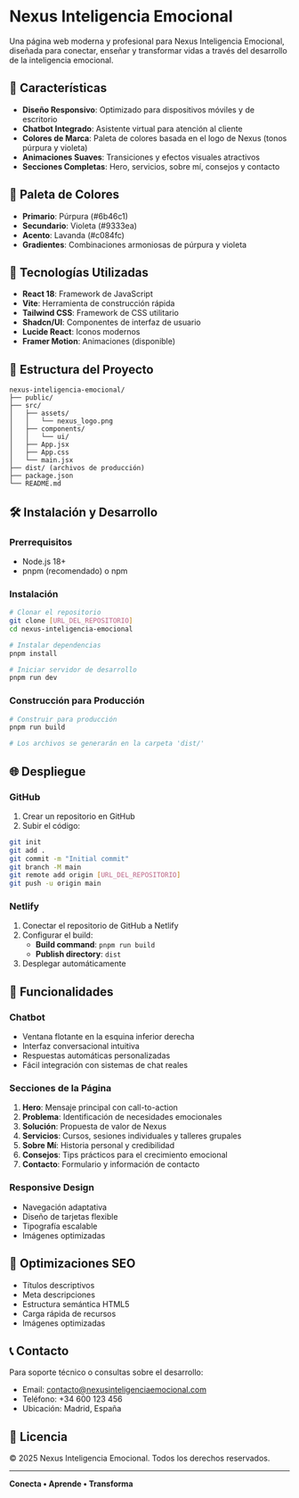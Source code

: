 # Nexus Inteligencia Emocional

Una página web moderna y profesional para Nexus Inteligencia Emocional, diseñada para conectar, enseñar y transformar vidas a través del desarrollo de la inteligencia emocional.

## 🌟 Características

- **Diseño Responsivo**: Optimizado para dispositivos móviles y de escritorio
- **Chatbot Integrado**: Asistente virtual para atención al cliente
- **Colores de Marca**: Paleta de colores basada en el logo de Nexus (tonos púrpura y violeta)
- **Animaciones Suaves**: Transiciones y efectos visuales atractivos
- **Secciones Completas**: Hero, servicios, sobre mí, consejos y contacto

## 🎨 Paleta de Colores

- **Primario**: Púrpura (#6b46c1)
- **Secundario**: Violeta (#9333ea)
- **Acento**: Lavanda (#c084fc)
- **Gradientes**: Combinaciones armoniosas de púrpura y violeta

## 🚀 Tecnologías Utilizadas

- **React 18**: Framework de JavaScript
- **Vite**: Herramienta de construcción rápida
- **Tailwind CSS**: Framework de CSS utilitario
- **Shadcn/UI**: Componentes de interfaz de usuario
- **Lucide React**: Iconos modernos
- **Framer Motion**: Animaciones (disponible)

## 📁 Estructura del Proyecto

```
nexus-inteligencia-emocional/
├── public/
├── src/
│   ├── assets/
│   │   └── nexus_logo.png
│   ├── components/
│   │   └── ui/
│   ├── App.jsx
│   ├── App.css
│   └── main.jsx
├── dist/ (archivos de producción)
├── package.json
└── README.md
```

## 🛠️ Instalación y Desarrollo

### Prerrequisitos
- Node.js 18+
- pnpm (recomendado) o npm

### Instalación
```bash
# Clonar el repositorio
git clone [URL_DEL_REPOSITORIO]
cd nexus-inteligencia-emocional

# Instalar dependencias
pnpm install

# Iniciar servidor de desarrollo
pnpm run dev
```

### Construcción para Producción
```bash
# Construir para producción
pnpm run build

# Los archivos se generarán en la carpeta 'dist/'
```

## 🌐 Despliegue

### GitHub
1. Crear un repositorio en GitHub
2. Subir el código:
```bash
git init
git add .
git commit -m "Initial commit"
git branch -M main
git remote add origin [URL_DEL_REPOSITORIO]
git push -u origin main
```

### Netlify
1. Conectar el repositorio de GitHub a Netlify
2. Configurar el build:
   - **Build command**: `pnpm run build`
   - **Publish directory**: `dist`
3. Desplegar automáticamente

## 📱 Funcionalidades

### Chatbot
- Ventana flotante en la esquina inferior derecha
- Interfaz conversacional intuitiva
- Respuestas automáticas personalizadas
- Fácil integración con sistemas de chat reales

### Secciones de la Página
1. **Hero**: Mensaje principal con call-to-action
2. **Problema**: Identificación de necesidades emocionales
3. **Solución**: Propuesta de valor de Nexus
4. **Servicios**: Cursos, sesiones individuales y talleres grupales
5. **Sobre Mí**: Historia personal y credibilidad
6. **Consejos**: Tips prácticos para el crecimiento emocional
7. **Contacto**: Formulario y información de contacto

### Responsive Design
- Navegación adaptativa
- Diseño de tarjetas flexible
- Tipografía escalable
- Imágenes optimizadas

## 🎯 Optimizaciones SEO

- Títulos descriptivos
- Meta descripciones
- Estructura semántica HTML5
- Carga rápida de recursos
- Imágenes optimizadas

## 📞 Contacto

Para soporte técnico o consultas sobre el desarrollo:
- Email: contacto@nexusinteligenciaemocional.com
- Teléfono: +34 600 123 456
- Ubicación: Madrid, España

## 📄 Licencia

© 2025 Nexus Inteligencia Emocional. Todos los derechos reservados.

---

**Conecta • Aprende • Transforma**

